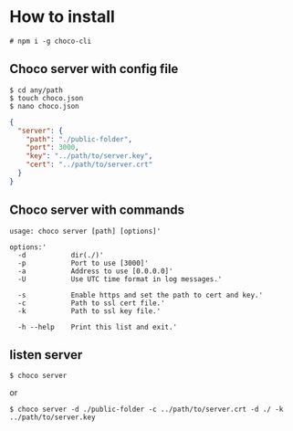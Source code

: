 # How to install

```fish
# npm i -g choco-cli
```
## Choco server with config file

```fish
$ cd any/path
$ touch choco.json
$ nano choco.json
```
```json
{
  "server": {
    "path": "./public-folder",
    "port": 3000,
    "key": "../path/to/server.key",
    "cert": "../path/to/server.crt"
  }
}
```

## Choco server with commands

```fish
usage: choco server [path] [options]'

options:'
  -d           dir(./)'
  -p           Port to use [3000]'
  -a           Address to use [0.0.0.0]'
  -U           Use UTC time format in log messages.'

  -s           Enable https and set the path to cert and key.'
  -c           Path to ssl cert file.'
  -k           Path to ssl key file.'

  -h --help    Print this list and exit.'
```

## listen server 

```fish
$ choco server
```
or
```fish
$ choco server -d ./public-folder -c ../path/to/server.crt -d ./ -k ../path/to/server.key
```